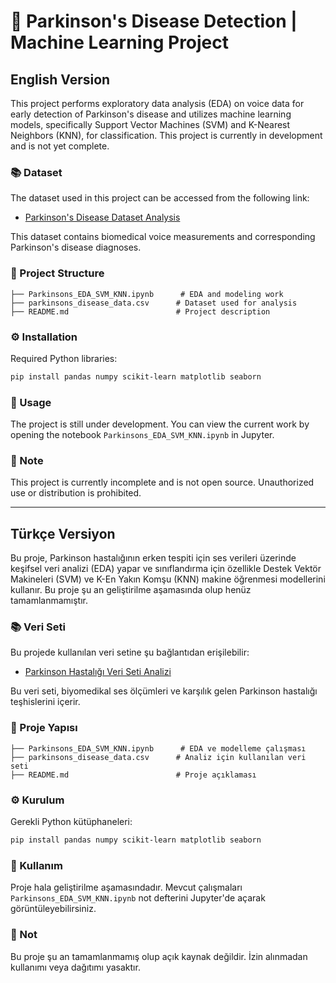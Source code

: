 
# 🧠 Parkinson's Disease Detection | Machine Learning Project

## **English Version**

This project performs exploratory data analysis (EDA) on voice data for early detection of Parkinson's disease and utilizes machine learning models, specifically Support Vector Machines (SVM) and K-Nearest Neighbors (KNN), for classification. This project is currently in development and is not yet complete.

### 📚 Dataset

The dataset used in this project can be accessed from the following link:
- [Parkinson's Disease Dataset Analysis](https://www.kaggle.com/datasets/rabieelkharoua/parkinsons-disease-dataset-analysis)

This dataset contains biomedical voice measurements and corresponding Parkinson's disease diagnoses.

### 📁 Project Structure
```
├── Parkinsons_EDA_SVM_KNN.ipynb      # EDA and modeling work
├── parkinsons_disease_data.csv      # Dataset used for analysis
├── README.md                        # Project description
```

### ⚙️ Installation

Required Python libraries:
```bash
pip install pandas numpy scikit-learn matplotlib seaborn
```

### 🚀 Usage

The project is still under development. You can view the current work by opening the notebook `Parkinsons_EDA_SVM_KNN.ipynb` in Jupyter.

### 📌 Note

This project is currently incomplete and is not open source. Unauthorized use or distribution is prohibited.

---

## **Türkçe Versiyon**

Bu proje, Parkinson hastalığının erken tespiti için ses verileri üzerinde keşifsel veri analizi (EDA) yapar ve sınıflandırma için özellikle Destek Vektör Makineleri (SVM) ve K-En Yakın Komşu (KNN) makine öğrenmesi modellerini kullanır. Bu proje şu an geliştirilme aşamasında olup henüz tamamlanmamıştır.

### 📚 Veri Seti

Bu projede kullanılan veri setine şu bağlantıdan erişilebilir:
- [Parkinson Hastalığı Veri Seti Analizi](https://www.kaggle.com/datasets/rabieelkharoua/parkinsons-disease-dataset-analysis)

Bu veri seti, biyomedikal ses ölçümleri ve karşılık gelen Parkinson hastalığı teşhislerini içerir.

### 📁 Proje Yapısı
```
├── Parkinsons_EDA_SVM_KNN.ipynb      # EDA ve modelleme çalışması
├── parkinsons_disease_data.csv      # Analiz için kullanılan veri seti
├── README.md                        # Proje açıklaması
```

### ⚙️ Kurulum

Gerekli Python kütüphaneleri:
```bash
pip install pandas numpy scikit-learn matplotlib seaborn
```

### 🚀 Kullanım

Proje hala geliştirilme aşamasındadır. Mevcut çalışmaları `Parkinsons_EDA_SVM_KNN.ipynb` not defterini Jupyter'de açarak görüntüleyebilirsiniz.

### 📌 Not

Bu proje şu an tamamlanmamış olup açık kaynak değildir. İzin alınmadan kullanımı veya dağıtımı yasaktır.
